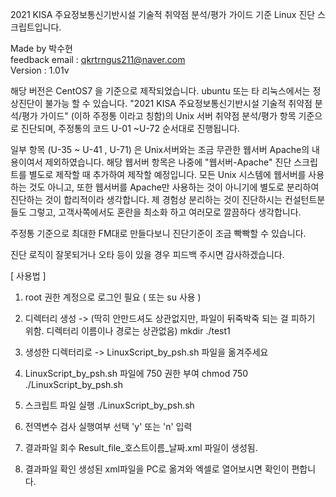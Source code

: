 2021 KISA 주요정보통신기반시설 기술적 취약점 분석/평가 가이드 기준 Linux 진단 스크립트입니다.

Made by 박수현  
feedback email : qkrtrngus211@naver.com  
Version : 1.01v  

해당 버전은 CentOS7 을 기준으로 제작되었습니다.  ubuntu 또는 타 리눅스에서는 정상진단이 불가능 할 수 있습니다.
"2021 KISA 주요정보통신기반시설 기술적 취약점 분석/평가 가이드" (이하 주정통 이라고 칭함)의 
Unix 서버 취약점 분석/평가 항목 기준으로 진단되며, 주정통의 코드 U-01 ~U-72 순서대로 진행됩니다. 

일부 항목 (U-35 ~ U-41 , U-71) 은 Unix서버와는 조금 무관한 웹서버 Apache의 내용이여서 제외하였습니다.
해당 웹서버 항목은 나중에 "웹서버-Apache" 진단 스크립트를 별도로 제작할 때 추가하여 제작할 예정입니다.
모든 Unix 시스템에 웹서버를 사용하는 것도 아니고, 또한 웹서버를  Apache만 사용하는 것이 아니기에 별도로 분리하여 
진단하는 것이 합리적이라 생각합니다. 제 경험상 분리하는 것이 진단하시는 컨설턴트분들도 그렇고, 고객사쪽에서도 
혼란을 최소화 하고 여러모로 깔끔하다 생각합니다.

주정통 기준으로 최대한 FM대로 만들다보니 진단기준이 조금 빡빡할 수 있습니다.

진단 로직이 잘못되거나 오타 등이 있을 경우 피드백 주시면 감사하겠습니다. 




    
[ 사용법 ]
1. root 권한 계정으로 로그인 필요 ( 또는 su 사용 )

2. 디렉터리 생성 -> (딱히 안만드셔도 상관없지만, 파일이 뒤죽박죽 되는 걸 피하기 위함. 디렉터리 이름이나 경로는 상관없음)
mkdir ./test1

3. 생성한 디렉터리로 -> LinuxScript_by_psh.sh 파일을 옮겨주세요

4. LinuxScript_by_psh.sh 파일에 750 권한 부여
chmod 750 ./LinuxScript_by_psh.sh

5. 스크립트 파일 실행
./LinuxScript_by_psh.sh

6. 전역변수 검사 실행여부 선택
'y' 또는 'n' 입력  

7. 결과파일 회수
Result_file_호스트이름_날짜.xml    파일이 생성됨.

8. 결과파일 확인
생성된 xml파일을 PC로 옮겨와 엑셀로 열어보시면 확인이 편합니다. 
